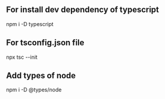 ## For install dev dependency of typescript
npm i -D typescript

## For tsconfig.json file
npx tsc --init

## Add types of node
npm i -D @types/node